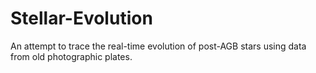 # Stellar-Evolution
An attempt to trace the real-time evolution of post-AGB stars using data from old photographic plates.
